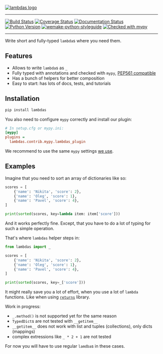 [![lambdas logo](https://raw.githubusercontent.com/dry-python/brand/master/logo/lambdas.png)](https://github.com/dry-python/lambdas)

-----

[![Build Status](https://travis-ci.org/dry-python/lambdas.svg?branch=master)](https://travis-ci.org/dry-python/lambdas)
[![Coverage Status](https://coveralls.io/repos/github/dry-python/lambdas/badge.svg?branch=master)](https://coveralls.io/github/dry-python/lambdas?branch=master)
[![Documentation Status](https://readthedocs.org/projects/lambdas/badge/?version=latest)](https://lambdas.readthedocs.io/en/latest/?badge=latest)
[![Python Version](https://img.shields.io/pypi/pyversions/lambdas.svg)](https://pypi.org/project/lambdas/)
[![wemake-python-styleguide](https://img.shields.io/badge/style-wemake-000000.svg)](https://github.com/wemake-services/wemake-python-styleguide) [![Checked with mypy](http://www.mypy-lang.org/static/mypy_badge.svg)](http://mypy-lang.org/)

-----

Write short and fully-typed `lambda`s where you need them.


## Features

- Allows to write `lambda`s as `_`
- Fully typed with annotations and checked with `mypy`, [PEP561 compatible](https://www.python.org/dev/peps/pep-0561/)
- Has a bunch of helpers for better composition
- Easy to start: has lots of docs, tests, and tutorials


## Installation

```bash
pip install lambdas
```

You also need to configure `mypy` correctly and install our plugin:

```ini
# In setup.cfg or mypy.ini:
[mypy]
plugins =
  lambdas.contrib.mypy.lambdas_plugin
```

We recommend to use the same `mypy` settings [we use](https://github.com/wemake-services/wemake-python-styleguide/blob/master/styles/mypy.toml).


## Examples

Imagine that you need to sort an array of dictionaries like so:

```python
scores = [
    {'name': 'Nikita', 'score': 2},
    {'name': 'Oleg', 'score': 1},
    {'name': 'Pavel', 'score': 4},
]

print(sorted(scores, key=lambda item: item['score']))
```

And it works perfectly fine.
Except, that you have to do a lot of typing for such a simple operation.

That's where `lambdas` helper steps in:

```python
from lambdas import _

scores = [
    {'name': 'Nikita', 'score': 2},
    {'name': 'Oleg', 'score': 1},
    {'name': 'Pavel', 'score': 4},
]

print(sorted(scores, key=_['score']))
```

It might really save you a lot of effort,
when you use a lot of `lambda` functions.
Like when using [`returns`](https://github.com/dry-python/returns) library.

Work in progress:

- `_.method()` is not supported yet for the same reason
- `TypedDict`s are not tested with `__getitem__`
- `__getitem__` does not work with list and tuples (collections), only dicts (mappings)
- complex extressions like `_ * 2 + 1` are not tested

For now you will have to use regular `lamdba`s in these cases.
